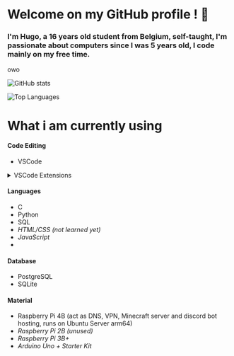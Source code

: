 # Welcome on my GitHub profile ! 👋
### I'm Hugo, a 16 years old student from Belgium, self-taught, I'm passionate about computers since I was 5 years old, I code mainly on my free time.

<div class="anim-object active" id="text-object" style="animation: 0.7s cubic-bezier(0.25, 0.46, 0.45, 0.94) 0s 1 normal both running text-pop-up-top;">owo</div>

![GitHub stats](https://github-readme-stats.vercel.app/api?username=EnPeignoir&count_private=true&include_all_commits=true&hide=stars,issues)

![Top Languages](https://github-readme-stats.vercel.app/api/top-langs/?username=EnPeignoir&layout=compact)


# What i am currently using 
<!-- Something more visual won't kill !!! --->

#### Code Editing
- VSCode
<details>
  <summary>VSCode Extensions </summary> (Descending order by utility)

- [Tabnine](https://www.tabnine.com)
- [Error Lens](https://marketplace.visualstudio.com/items?itemName=usernamehw.errorlens)
- [Pylance](https://marketplace.visualstudio.com/items?itemName=ms-python.vscode-pylance)
- [Python Preview](https://marketplace.visualstudio.com/items?itemName=dongli.python-preview)/[AREPL for Python](https://marketplace.visualstudio.com/items?itemName=almenon.arepl)
- [Bracket Pair Colorizer](https://marketplace.visualstudio.com/items?itemName=CoenraadS.bracket-pair-colorizer)/[Better Comments](https://marketplace.visualstudio.com/items?itemName=aaron-bond.better-comments)/[Prettier](https://marketplace.visualstudio.com/items?itemName=esbenp.prettier-vscode)
- [Python Docstring Generator](https://marketplace.visualstudio.com/items?itemName=njpwerner.autodocstring)
- [Python Indent](https://marketplace.visualstudio.com/items?itemName=KevinRose.vsc-python-indent)
- [Project Manager](https://marketplace.visualstudio.com/items?itemName=alefragnani.project-manager)
- [vscode-icons](https://marketplace.visualstudio.com/items?itemName=vscode-icons-team.vscode-icons)
- [Discord Presence](https://marketplace.visualstudio.com/items?itemName=icrawl.discord-vscode)
- [CodeSnap](https://marketplace.visualstudio.com/items?itemName=adpyke.codesnap)
</details>

#### Languages
- C
- Python
- SQL
- *HTML/CSS (not learned yet)*
- *JavaScript*
- 
#### Database
- PostgreSQL
- SQLite

#### Material
- Raspberry Pi 4B (act as DNS, VPN, Minecraft server and discord bot hosting, runs on Ubuntu Server arm64)
- *Raspberry Pi 2B (unused)*
- *Raspberry Pi 3B+*
- *Arduino Uno + Starter Kit*

<!--
**EnPeignoir/EnPeignoir** is a ✨ _special_ ✨ repository because its `README.md` (this file) appears on your GitHub profile.

Here are some ideas to get you started:

- 🔭 I’m currently working on ...
- 🌱 I’m currently learning ...
- 👯 I’m looking to collaborate on ...
- 🤔 I’m looking for help with ...
- 💬 Ask me about ...
- 📫 How to reach me: ...
- 😄 Pronouns: ...
- ⚡ Fun fact: ...
-->

